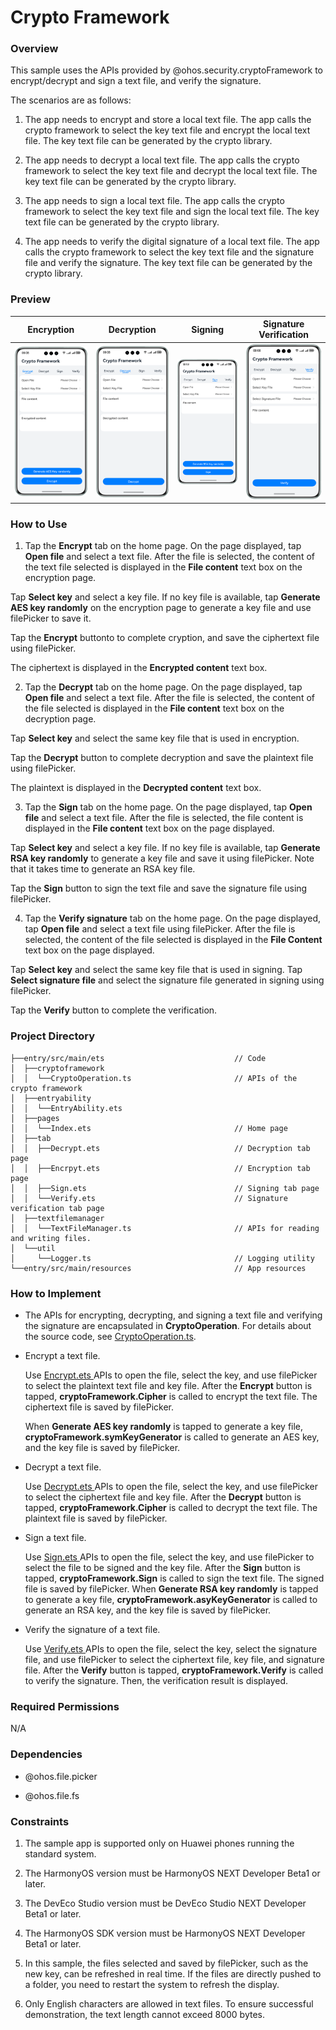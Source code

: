 # Crypto Framework

### Overview

This sample uses the APIs provided by @ohos.security.cryptoFramework to encrypt/decrypt and sign a text file, and verify the signature.

The scenarios are as follows:

1) The app needs to encrypt and store a local text file. The app calls the crypto framework to select the key text file and encrypt the local text file. The key text file can be generated by the crypto library.

2) The app needs to decrypt a local text file. The app calls the crypto framework to select the key text file and decrypt the local text file. The key text file can be generated by the crypto library.

3) The app needs to sign a local text file. The app calls the crypto framework to select the key text file and sign the local text file. The key text file can be generated by the crypto library.

4) The app needs to verify the digital signature of a local text file. The app calls the crypto framework to select the key text file and the signature file and verify the signature. The key text file can be generated by the crypto library.

### Preview

| Encryption                              | Decryption                              | Signing                             | Signature Verification                |
|-----------------------------------------|-----------------------------------------|-------------------------------------|---------------------------------------|
| ![](screenshots/device/encrypt.en.png) | ![](screenshots/device/decrypt.en.png) | ![](screenshots/device/sign.en.png) | ![](screenshots/device/verify.en.png) |

### How to Use

1. Tap the **Encrypt** tab on the home page. On the page displayed, tap **Open file** and select a text file. After the file is selected, the content of the text file selected is displayed in the **File content** text box on the encryption page.

  Tap **Select key** and select a key file. If no key file is available, tap **Generate AES key randomly** on the encryption page to generate a key file and use filePicker to save it.

  Tap the **Encrypt** buttonto to complete cryption, and save the ciphertext file using filePicker.

  The ciphertext is displayed in the **Encrypted content** text box.

2. Tap the **Decrypt** tab on the home page. On the page displayed, tap **Open file** and select a text file. After the file is selected, the content of the file selected is displayed in the **File content** text box on the decryption page.

  Tap **Select key** and select the same key file that is used in encryption.

  Tap the **Decrypt** button to complete decryption and save the plaintext file using filePicker.

  The plaintext is displayed in the **Decrypted content** text box.

3. Tap the **Sign** tab on the home page. On the page displayed, tap **Open file** and select a text file. After the file is selected, the file content is displayed in the **File content** text box on the page displayed.

  Tap **Select key** and select a key file. If no key file is available, tap **Generate RSA key randomly** to generate a key file and save it using filePicker. Note that it takes time to generate an RSA key file.

  Tap the **Sign** button to sign the text file and save the signature file using filePicker.

4. Tap the **Verify signature** tab on the home page. On the page displayed, tap **Open file** and select a text file using filePicker. After the file is selected, the content of the file selected is displayed in the **File Content** text box on the page displayed.

  Tap **Select key** and select the same key file that is used in signing. Tap **Select signature file** and select the signature file generated in signing using filePicker.

  Tap the **Verify** button to complete the verification.

### Project Directory

```
├──entry/src/main/ets                             // Code
│  ├──cryptoframework
│  │  └──CryptoOperation.ts                       // APIs of the crypto framework
│  ├──entryability
│  │  └──EntryAbility.ets       
│  ├──pages
│  │  └──Index.ets                                // Home page
│  ├──tab
│  │  ├──Decrypt.ets                              // Decryption tab page
│  │  ├──Encrpyt.ets                              // Encryption tab page
│  │  ├──Sign.ets                                 // Signing tab page
│  │  └──Verify.ets                               // Signature verification tab page
│  ├──textfilemanager
│  │  └──TextFileManager.ts                       // APIs for reading and writing files.
│  └──util
│     └──Logger.ts                                // Logging utility
└──entry/src/main/resources                       // App resources
```

### How to Implement

* The APIs for encrypting, decrypting, and signing a text file and verifying the signature are encapsulated in **CryptoOperation**. For details about the source code, see [CryptoOperation.ts](entry/src/main/ets/cryptoframework/CryptoOperation.ts).

* Encrypt a text file. 

  Use [Encrypt.ets ](entry/src/main/ets/tab/Encrypt.ets) APIs to open the file, select the key, and use filePicker to select the plaintext text file and key file. After the **Encrypt** button is tapped, **cryptoFramework.Cipher** is called to encrypt the text file. The ciphertext file is saved by filePicker.

  When **Generate AES key randomly** is tapped to generate a key file, **cryptoFramework.symKeyGenerator** is called to generate an AES key, and the key file is saved by filePicker.

* Decrypt a text file. 

  Use [Decrypt.ets ](entry/src/main/ets/tab/Decrypt.ets) APIs to open the file, select the key, and use filePicker to select the ciphertext file and key file. After the **Decrypt** button is tapped, **cryptoFramework.Cipher** is called to decrypt the text file. The plaintext file is saved by filePicker.

* Sign a text file. 

  Use [Sign.ets ](entry/src/main/ets/tab/Sign.ets) APIs to open the file, select the key, and use filePicker to select the file to be signed and the key file. After the **Sign** button is tapped, **cryptoFramework.Sign** is called to sign the text file. The signed file is saved by filePicker.
  When **Generate RSA key randomly** is tapped to generate a key file, **cryptoFramework.asyKeyGenerator** is called to generate an RSA key, and the key file is saved by filePicker.

* Verify the signature of a text file. 

  Use [Verify.ets ](entry/src/main/ets/tab/Verify.ets) APIs to open the file, select the key, select the signature file, and use filePicker to select the ciphertext file, key file, and signature file. After the **Verify** button is tapped, **cryptoFramework.Verify** is called to verify the signature. Then, the verification result is displayed.
  

### Required Permissions

N/A

### Dependencies

* @ohos.file.picker

* @ohos.file.fs

### Constraints

1. The sample app is supported only on Huawei phones running the standard system.

2. The HarmonyOS version must be HarmonyOS NEXT Developer Beta1 or later.

3. The DevEco Studio version must be DevEco Studio NEXT Developer Beta1 or later.

4. The HarmonyOS SDK version must be HarmonyOS NEXT Developer Beta1 or later.

5. In this sample, the files selected and saved by filePicker, such as the new key, can be refreshed in real time. If the files are directly pushed to a folder, you need to restart the system to refresh the display.

6. Only English characters are allowed in text files. To ensure successful demonstration, the text length cannot exceed 8000 bytes.
